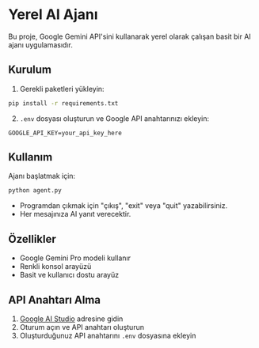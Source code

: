 # Yerel AI Ajanı

Bu proje, Google Gemini API'sini kullanarak yerel olarak çalışan basit bir AI ajanı uygulamasıdır.

## Kurulum

1. Gerekli paketleri yükleyin:
```bash
pip install -r requirements.txt
```

2. `.env` dosyası oluşturun ve Google API anahtarınızı ekleyin:
```
GOOGLE_API_KEY=your_api_key_here
```

## Kullanım

Ajanı başlatmak için:
```bash
python agent.py
```

- Programdan çıkmak için "çıkış", "exit" veya "quit" yazabilirsiniz.
- Her mesajınıza AI yanıt verecektir.

## Özellikler

- Google Gemini Pro modeli kullanır
- Renkli konsol arayüzü
- Basit ve kullanıcı dostu arayüz

## API Anahtarı Alma

1. [Google AI Studio](https://makersuite.google.com/app/apikey) adresine gidin
2. Oturum açın ve API anahtarı oluşturun
3. Oluşturduğunuz API anahtarını `.env` dosyasına ekleyin 